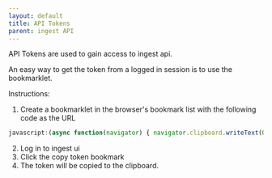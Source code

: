```yaml
---
layout: default
title: API Tokens
parent: ingest API
---
```


API Tokens are used to gain access to ingest api.

An easy way to get the token from a logged in session is to use the bookmarklet.



Instructions:
1. Create a bookmarklet in the browser's bookmark list with the following code as the URL

```javascript
javascript:(async function(navigator) { navigator.clipboard.writeText(Object.entries(window.localStorage).filter(([k,v])=>k.indexOf('lifescience-ri.eu')>0).map(([k,v])=>v).map(JSON.parse)[0].access_token)})(navigator)
```

2. Log in to ingest ui
3. Click the copy token bookmark
4. The token will be copied to the clipboard.
